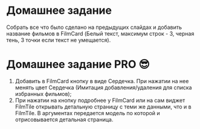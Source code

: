# Домашнее задание
Собрать все что было сделано на предыдущих слайдах и добавить название фильмов в FilmCard (Белый текст, максимум строк - 3, черная тень, 3 точки если текст не умещается).

# Домашнее задание PRO 😎
1. Добавить в FilmCard кнопку в виде Сердечка. При нажатии на нее менять цвет Сердечка (Имитация добавления/удаления для списка избранных фильмов);
2. При нажатии на кнопку подробнее у FilmCard или на сам виджет FilmTile открывать детальную страницу с теми же данными, что и в FilmTile. В аргументах передается модель по которой и отрисовывается детальная страница.